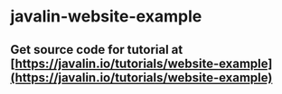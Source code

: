 # javalin-website-example

## Get source code for tutorial at [https://javalin.io/tutorials/website-example](https://javalin.io/tutorials/website-example)

